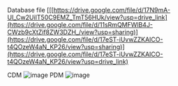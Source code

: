 Database
file
[[[https://drive.google.com/file/d/17N9mA-UI_Cw2UiIT50C9EMZ_TmT56HUk/view?usp=drive_link](https://drive.google.com/file/d/11sRmQMFWlB4J-CWzb9cXtZif8ZW3DZH_/view?usp=sharing)](https://drive.google.com/file/d/17eST-iUvwZZKAICO-t4QOzeW4aN_KP26/view?usp=sharing)](https://drive.google.com/file/d/17eST-iUvwZZKAICO-t4QOzeW4aN_KP26/view?usp=drive_link)

CDM
![image](https://github.com/Jackson22153/doanWeb/assets/96383013/c165f52d-b1f1-41a1-949f-a2c81a989703)
PDM
![image](https://github.com/Jackson22153/doanWeb/assets/96383013/c04c9966-4874-48aa-a0f3-cde44f591eb5)


